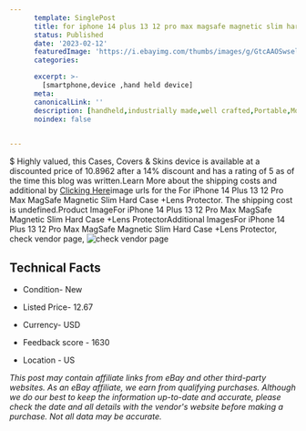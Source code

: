 ```yaml
---
      template: SinglePost
      title: for iphone 14 plus 13 12 pro max magsafe magnetic slim hard case lens protector
      status: Published
      date: '2023-02-12'
      featuredImage: 'https://i.ebayimg.com/thumbs/images/g/GtcAAOSwseljbHeQ/s-l225.jpg'
      categories: 

      excerpt: >-
        [smartphone,device ,hand held device]
      meta:
      canonicalLink: ''
      description: [handheld,industrially made,well crafted,Portable,Mobile,Compact,Convenient,Lightweight,Maneuverable,Man-portable,Miniature,Carriable,Hand-held,Light,Holdable,Transportable,Mobile device,Pocket-sized,On-the-go,Wireless,Cordless,Compact size,Convenient size, smartphone,device ,hand held device]
      noindex: false

        
---
```

$
    Highly valued, this Cases, Covers & Skins device is available at a discounted price of 10.8962 after a 14% discount and has a rating of 5 as of the time this blog was written.Learn More about the shipping costs and additional by [Clicking Here](https://www.ebay.com/itm/394407731625?hash=item5bd48861a9%3Ag%3AGtcAAOSwseljbHeQ&mkevt=1&mkcid=1&mkrid=711-53200-19255-0&campid=%253CePNCampaignId%253E&customid=%253CreferenceId%253E&toolid=10049)image urls for the For iPhone 14 Plus 13 12 Pro Max MagSafe Magnetic Slim Hard Case +Lens Protector. The shipping cost is undefined.Product ImageFor iPhone 14 Plus 13 12 Pro Max MagSafe Magnetic Slim Hard Case +Lens ProtectorAdditional ImagesFor iPhone 14 Plus 13 12 Pro Max MagSafe Magnetic Slim Hard Case +Lens Protector, check vendor page, ![check vendor page](https://origin-galleryplus.ebayimg.com/ws/web/394407731625_2_0_1/225x225.jpg,https://origin-galleryplus.ebayimg.com/ws/web/394407731625_3_0_1/225x225.jpg,https://origin-galleryplus.ebayimg.com/ws/web/394407731625_4_0_1/225x225.jpg,https://origin-galleryplus.ebayimg.com/ws/web/394407731625_5_0_1/225x225.jpg,https://origin-galleryplus.ebayimg.com/ws/web/394407731625_6_0_1/225x225.jpg,https://origin-galleryplus.ebayimg.com/ws/web/394407731625_7_0_1/225x225.jpg,https://origin-galleryplus.ebayimg.com/ws/web/394407731625_8_0_1/225x225.jpg,https://origin-galleryplus.ebayimg.com/ws/web/394407731625_9_0_1/225x225.jpg,https://origin-galleryplus.ebayimg.com/ws/web/394407731625_10_0_1/225x225.jpg,https://origin-galleryplus.ebayimg.com/ws/web/394407731625_11_0_1/225x225.jpg,https://origin-galleryplus.ebayimg.com/ws/web/394407731625_12_0_1/225x225.jpg)
    
    

 ## Technical Facts 



     
      

 - Condition- New 


      

 - Listed Price- 12.67 


      

 - Currency- USD 


      

 - Feedback score - 1630 


      

 - Location - US 


      
      

 *_This post may contain affiliate links from eBay and other third-party websites. As an eBay affiliate, we earn from qualifying purchases. Although we do our best to keep the information up-to-date and accurate, please check the date and all details with the vendor's website before making a purchase. Not all data may be accurate._*



    
    
    
    
    